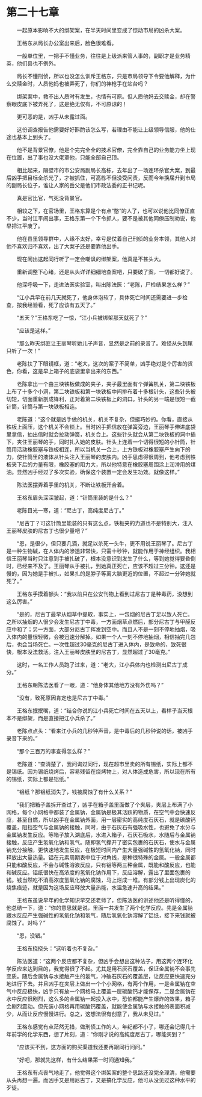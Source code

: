 #	第二十七章

　　一起原本影响不大的绑架案，在半天时间里变成了惊动市局的凶杀大案。

　　王格东从局长办公室出来后，脸色很难看。

　　一般单位里，一把手不懂业务，往往是上级派来管人事的，副职才是业务精英，他们县也不例外。

　　局长不懂刑侦，所以也没怎么训斥王格东，只是市局领导下令要他解释，为什么交赎金时，人质他妈也被弄死了，你们的神枪手在站台吗？

　　绑架案中，救不出人质时有发生，也情有可原。但人质他妈去交赎金，却在警察眼皮底下被弄死了，这是绝无仅有，不可原谅的！

　　更可恶的是，凶手从未露过面。

　　这份调查报告他需要好好斟酌该怎么写，若理由不能让上级领导信服，他的仕途也基本上到头了。

　　他不是背景官僚，他是个完完全全的技术官僚，完全靠自己的业务能力坐上现在位置，出了事也没大佬罩他，只能全部自己顶。

　　相比起来，隔壁市的市公安局副局长高栋，去年出了一场连环杀官大案，到最后凶手把目标全杀光了，才被抓住，可高栋不但没受问责，反而今年换届升到市局的副局长位子，谁让人家的岳父是他们市政法委的正书记呢。

　　真是官比官，气死没背景官。

　　相较之下，在官场里，王格东算是个有点“憨”的人了，也可以说他比同僚正直不少，当时江平闹出事，王格东第一个下令抓人，要不是被其他同僚压制劝说，他早把江平废了。

　　他在县里领导群中，人缘不太好，幸亏是仗着自己刑侦的业务本领，其他人对他不喜欢归不喜欢，出了大案子还是要靠他出手。

　　现在闹出这起同行听了一定会嘲讽的绑架案，他真是不甚头大。

　　重新调整下心绪，还是从头详详细细地查案吧，只要破了案，一切都好说了。

　　他深呼吸一下，走进法医实验室，叫出陈法医：“老陈，尸检结果怎么样？”

　　“江小兵早在前几天就死了，他身体泡软了，具体死亡时间还需要进一步检查，按我经验看，死了应该有五天了。”

　　“五天？”王格东吃了一惊，“江小兵被绑架那天就死了？”

　　“应该是这样。”

　　“那么昨天绑匪让王丽琴听她儿子声音，显然是之前的录音了。难怪从头到尾只听了一次！”

　　老陈扶了下眼镜框，道：“老大，这次的案子不简单，凶手绝对是个厉害的货色，你看，这是早上箱子的底袋里拿出来的东西。”

　　老陈拿出一个由三块铁板做成的夹子，夹子最里面有个弹簧机关，第二块铁板上布了十多个小洞，第二块铁板和第一块铁板中间排布着十多根针头，这些针头被切短，切面重新剖成锋利，正对着第二块铁板上的洞口。针头的另一端是很短一截针筒，针筒与第一块铁板相连。

　　老陈道：“这个就是凶手做的机关，机关不复杂，但挺巧妙的。你看，直接从铁板上面压，这个机关不会锁上。当时凶手把信放在弹簧旁边，王丽琴手伸进底袋里拿信，抽出信时就会拉动弹簧，机关合上。这些针头就会从第二块铁板的洞中插下，夹住王丽琴的手，同时扎入她的皮肤。针头上连着一个切得很短的小针筒，针筒用活动橡胶塞与铁板相连，所以当机关一合上，上方铁板对橡胶塞产生向下的力，使针筒里的液体从针头注入王丽琴的皮肤内。凶手思虑得很周到，他考虑到铁板夹下后的力量有限，橡胶塞的阻力大，所以他特意在橡胶塞周围涂上润滑用的煤油。显然凶手经过了多次实验，确保这个装置一定会发生功效。就像这样。”

　　陈法医摆弄着手里的机关，不断让铁板开合着。

　　王格东眉头深深皱起，道：“针筒里装的是什么？”

　　老陈目光一寒，道：“尼古丁，高纯度尼古丁。”

　　“尼古丁？可这针筒里能装的只有这么点，铁板夹的力道也不是特别大，注入王丽琴皮肤的尼古丁也很少量吧？”

　　“恩，是很少，但只要几滴，就足以杀死一头牛，更不用说王丽琴了。尼古丁是一种生物碱，在人体内的渗透非常快，只需十秒钟，就能作用于神经组织。我相信王丽琴当时只注意到手被扎破了，根本没意识到发生了什么，等到她觉得要昏倒时，已经来不及了。王丽琴从手被扎，到她真正死亡，应该不超过三分钟。这还是慢的，因为她是手被扎，如果扎的是脖子等离大脑更近的位置，不超过一分钟她就死了。”

　　王格东手摸着额头：“我以前只在公安刊物上看到过尼古丁是种毒药，没想到这么厉害。”

　　“是的，尼古丁最早从烟草中提取，事实上，一包烟的尼古丁足以致人死亡。之所以抽烟的人很少会发生尼古丁中毒，一方面烟草点燃后，部分尼古丁与甲醛反应中和了；另一方面，大部分尼古丁挥发到空中。而且人不是一刻不停地抽烟，吸入体内的量很轻微，会被迅速分解掉。如果一个人一刻不停地抽烟，相信抽完几包后，也会当场死亡。一次性超过30毫克的尼古丁进入体内，是致命的，致死很快，根本没法救活。注入王丽琴皮肤里的尼古丁，显然超过了30毫克。”

　　这时，一名工作人员跑了过来，道：“老大，江小兵体内也检测出尼古丁成分。”

　　王格东朝陈法医看了一眼，道：“他身体其他地方没有外伤吗？”

　　“没有，致死原因肯定也是尼古丁中毒。”

　　王格东抿抿嘴，道：“结合你说的江小兵死亡时间在五天以上，看样子当天根本不是绑架，而是直接把江小兵杀了。”

　　老陈点点头：“看来江小兵的几秒钟声音，是中毒后的几秒钟说的话，被凶手录音下来的。”

　　“那个三百万的事查得怎么样？”

　　老陈道：“查清楚了，我问询过同行，现在超市里卖的所有锡纸，实际上都不是锡纸。因为锡纸烧烤后，容易残留在烧烤物上，对人体造成危害，所以现在所有的锡纸，实际上都是铝纸。”

　　“铝纸？那铝纸消失了，钱被腐蚀了有什么关系？”

　　“我们把箱子盖拆开查过了，凶手在箱子盖里面做了个夹层，夹层上布满了小网格，每个小网格中都装了金属钠，金属钠是极其活跃的物质，在空气中会快速反应，甚至自燃，所以凶手在金属钠外面，用一层密实的高纯度石灰石，就是碳酸钙覆盖，阻挡空气与金属钠的接触，同时，由于石灰石有强吸水性，也避免了水分与金属钠发生反应。等箱子放入湖底后，水进入箱子，石灰石吸水，水随后与金属钠接触，反应产生氢氧化钠和氢气。随即氢气撑开了密实包裹的石灰石，使水与金属钠充分接触，更快速地发生反应，在极短时间内产生大量强碱性的氢氧化钠，同时释放出大量热量。铝在元素周期表中位于对角线，是种很特殊的金属。一般金属都只能和酸反应，不会与碱性溶液反应，只有铝等两三种金属，既能和酸反应，也能和碱反应。铝纸很快在高浓度的氢氧化钠作用下，反应溶解，露出了里面包裹的钱。钱当然吃不消高浓度氢氧化钠的腐蚀，马上烂成一堆。有部分钱上出现炭化的烧焦痕迹，就是因为这场反应释放大量热能，水温急速升高的结果。”

　　王格东虽说早年的化学知识早交还老师了，但陈法医的讲述他还是听得懂的，他总结一下，道：“你的意思就是说，里面一共发生了两个化学反应。先是金属钠跟水反应产生强碱性的氢氧化钠和氢气，随后氢氧化钠溶解了铝纸，接下来钱就被腐蚀了。对吗？”

　　“恩，没错。”

　　王格东挠挠头：“这听着也不复杂。”

　　陈法医道：“这两个反应都不复杂，但凶手会想出这种法子，用这两个连环化学反应来达到目的，我觉得很了不起。尤其是用石灰石覆盖，保证金属钠不会事先变质。随后金属钠与水接触产生的氢气，冲破石灰石的覆盖层，让反应更快速充分地进行下去。并且凶手在夹层上做出一个个小网格，有两个作用，一是金属钠在空气中反应极快，凶手只有放一个网格马上覆盖一层碳酸钙才能保存，二是金属钠在水中反应很剧烈，这么多的金属钠一起投入水中，恐怕都能产生爆炸的效果，箱子会剧烈震动。但先装小网格再用碳酸钙覆盖，就能使金属钠与水接触的表面积减少，从而让反应慢慢进行。总之，这想法很有创意了，我从未见过。”

　　王格东感觉有点茫然无措，做刑侦工作的人，年纪都不小了，哪还会记得几十年前学的化学东西，想了片刻，道：“你刚才说的高纯度尼古丁，哪能买到？”

　　“应该买不到，这方面的购买渠道我还要再跟同行问问。”

　　“好吧，那就先这样，有什么结果第一时间通知我。”

　　王格东有点丧气地走了，他觉得这个绑架案的整个思路还没完全理清，他需要从头再想一遍。而凶手又是用尼古丁，又是搞化学反应，他可从没见过这种水平的歹徒。
